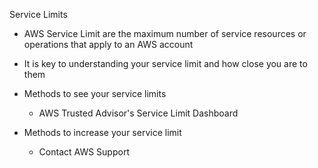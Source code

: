 Service Limits

- AWS Service Limit are the maximum number of service resources or operations that apply to an AWS account
- It is key to understanding your service limit and how close you are to them
- Methods to see your service limits
    
    - AWS Trusted Advisor's Service Limit Dashboard
- Methods to increase your service limit
    
    - Contact AWS Support